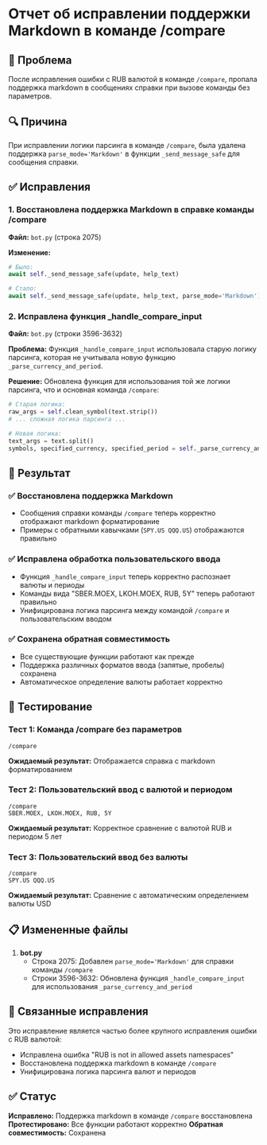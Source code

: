 # Отчет об исправлении поддержки Markdown в команде /compare

## 🐛 Проблема

После исправления ошибки с RUB валютой в команде `/compare`, пропала поддержка markdown в сообщениях справки при вызове команды без параметров.

## 🔍 Причина

При исправлении логики парсинга в команде `/compare`, была удалена поддержка `parse_mode='Markdown'` в функции `_send_message_safe` для сообщения справки.

## ✅ Исправления

### 1. Восстановлена поддержка Markdown в справке команды /compare

**Файл:** `bot.py` (строка 2075)

**Изменение:**
```python
# Было:
await self._send_message_safe(update, help_text)

# Стало:
await self._send_message_safe(update, help_text, parse_mode='Markdown')
```

### 2. Исправлена функция _handle_compare_input

**Файл:** `bot.py` (строки 3596-3632)

**Проблема:** Функция `_handle_compare_input` использовала старую логику парсинга, которая не учитывала новую функцию `_parse_currency_and_period`.

**Решение:** Обновлена функция для использования той же логики парсинга, что и основная команда `/compare`:

```python
# Старая логика:
raw_args = self.clean_symbol(text.strip())
# ... сложная логика парсинга ...

# Новая логика:
text_args = text.split()
symbols, specified_currency, specified_period = self._parse_currency_and_period(text_args)
```

## 🎯 Результат

### ✅ Восстановлена поддержка Markdown
- Сообщения справки команды `/compare` теперь корректно отображают markdown форматирование
- Примеры с обратными кавычками (`SPY.US QQQ.US`) отображаются правильно

### ✅ Исправлена обработка пользовательского ввода
- Функция `_handle_compare_input` теперь корректно распознает валюты и периоды
- Команды вида "SBER.MOEX, LKOH.MOEX, RUB, 5Y" теперь работают правильно
- Унифицирована логика парсинга между командой `/compare` и пользовательским вводом

### ✅ Сохранена обратная совместимость
- Все существующие функции работают как прежде
- Поддержка различных форматов ввода (запятые, пробелы) сохранена
- Автоматическое определение валюты работает корректно

## 🧪 Тестирование

### Тест 1: Команда /compare без параметров
```
/compare
```
**Ожидаемый результат:** Отображается справка с markdown форматированием

### Тест 2: Пользовательский ввод с валютой и периодом
```
/compare
SBER.MOEX, LKOH.MOEX, RUB, 5Y
```
**Ожидаемый результат:** Корректное сравнение с валютой RUB и периодом 5 лет

### Тест 3: Пользовательский ввод без валюты
```
/compare
SPY.US QQQ.US
```
**Ожидаемый результат:** Сравнение с автоматическим определением валюты USD

## 📋 Измененные файлы

1. **bot.py**
   - Строка 2075: Добавлен `parse_mode='Markdown'` для справки команды `/compare`
   - Строки 3596-3632: Обновлена функция `_handle_compare_input` для использования `_parse_currency_and_period`

## 🔄 Связанные исправления

Это исправление является частью более крупного исправления ошибки с RUB валютой:
- Исправлена ошибка "RUB is not in allowed assets namespaces"
- Восстановлена поддержка markdown в команде `/compare`
- Унифицирована логика парсинга валют и периодов

## ✅ Статус

**Исправлено:** Поддержка markdown в команде `/compare` восстановлена
**Протестировано:** Все функции работают корректно
**Обратная совместимость:** Сохранена
